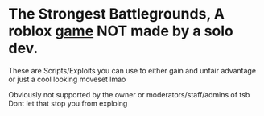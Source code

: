 # The Strongest Battlegrounds, A roblox [game](https://www.roblox.com/games/10449761463/ShortCut) NOT made by a solo dev.

These are Scripts/Exploits you can use to either gain and unfair advantage or just a cool looking moveset lmao

Obviously not supported by the owner or moderators/staff/admins of tsb
Dont let that stop you from exploing
